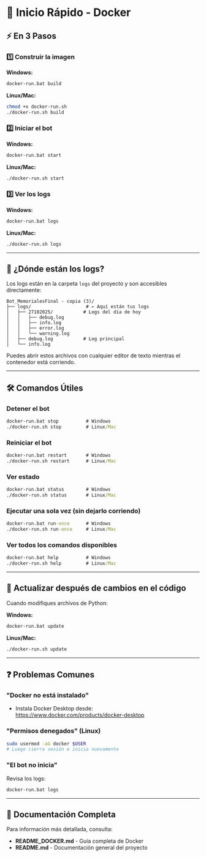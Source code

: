 # 🚀 Inicio Rápido - Docker

## ⚡ En 3 Pasos

### 1️⃣ Construir la imagen

**Windows:**
```cmd
docker-run.bat build
```

**Linux/Mac:**
```bash
chmod +x docker-run.sh
./docker-run.sh build
```

### 2️⃣ Iniciar el bot

**Windows:**
```cmd
docker-run.bat start
```

**Linux/Mac:**
```bash
./docker-run.sh start
```

### 3️⃣ Ver los logs

**Windows:**
```cmd
docker-run.bat logs
```

**Linux/Mac:**
```bash
./docker-run.sh logs
```

---

## 📂 ¿Dónde están los logs?

Los logs están en la carpeta `logs` del proyecto y son accesibles directamente:

```
Bot_MemorialesFinal - copia (3)/
├── logs/                    # ← Aquí están tus logs
│   ├── 27102025/           # Logs del día de hoy
│   │   ├── debug.log
│   │   ├── info.log
│   │   ├── error.log
│   │   └── warning.log
│   ├── debug.log           # Log principal
│   └── info.log
```

Puedes abrir estos archivos con cualquier editor de texto mientras el contenedor está corriendo.

---

## 🛠️ Comandos Útiles

### Detener el bot
```cmd
docker-run.bat stop          # Windows
./docker-run.sh stop         # Linux/Mac
```

### Reiniciar el bot
```cmd
docker-run.bat restart       # Windows
./docker-run.sh restart      # Linux/Mac
```

### Ver estado
```cmd
docker-run.bat status        # Windows
./docker-run.sh status       # Linux/Mac
```

### Ejecutar una sola vez (sin dejarlo corriendo)
```cmd
docker-run.bat run-once      # Windows
./docker-run.sh run-once     # Linux/Mac
```

### Ver todos los comandos disponibles
```cmd
docker-run.bat help          # Windows
./docker-run.sh help         # Linux/Mac
```

---

## 🔄 Actualizar después de cambios en el código

Cuando modifiques archivos de Python:

**Windows:**
```cmd
docker-run.bat update
```

**Linux/Mac:**
```bash
./docker-run.sh update
```

---

## ❓ Problemas Comunes

### "Docker no está instalado"
- Instala Docker Desktop desde: https://www.docker.com/products/docker-desktop

### "Permisos denegados" (Linux)
```bash
sudo usermod -aG docker $USER
# Luego cierra sesión e inicia nuevamente
```

### "El bot no inicia"
Revisa los logs:
```cmd
docker-run.bat logs
```

---

## 📖 Documentación Completa

Para información más detallada, consulta:
- **README_DOCKER.md** - Guía completa de Docker
- **README.md** - Documentación general del proyecto

